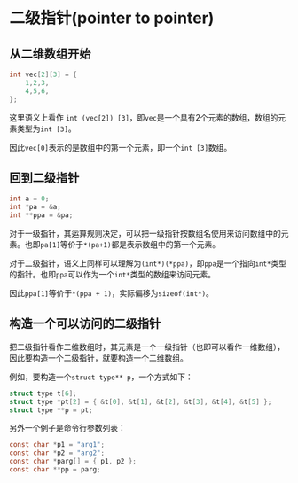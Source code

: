 # 二级指针(pointer to pointer)

## 从二维数组开始

```c
int vec[2][3] = {
    1,2,3,
    4,5,6,
};
```

这里语义上看作 `int (vec[2]) [3]`，即`vec`是一个具有2个元素的数组，数组的元素类型为`int [3]`。

因此`vec[0]`表示的是数组中的第一个元素，即一个`int [3]`数组。

## 回到二级指针

```c
int a = 0;
int *pa = &a;
int **ppa = &pa;
```

对于一级指针，其运算规则决定，可以把一级指针按数组名使用来访问数组中的元素。也即`pa[1]`等价于`*(pa+1)`都是表示数组中的第一个元素。

对于二级指针，语义上同样可以理解为`(int*)(*ppa)`，即`ppa`是一个指向`int*`类型的指针。也即`ppa`可以作为一个`int*`类型的数组来访问元素。

因此`ppa[1]`等价于`*(ppa + 1)`，实际偏移为`sizeof(int*)`。

## 构造一个可以访问的二级指针

把二级指针看作二维数组时，其元素是一个一级指针（也即可以看作一维数组），因此要构造一个二级指针，就要构造一个二维数组。

例如，要构造一个`struct type** p`，一个方式如下：

```c
struct type t[6];
struct type *pt[2] = { &t[0], &t[1], &t[2], &t[3], &t[4], &t[5] };
struct type **p = pt;
```

另外一个例子是命令行参数列表：

```c
const char *p1 = "arg1";
const char *p2 = "arg2";
const char *parg[] = { p1, p2 };
const char **pp = parg;
```